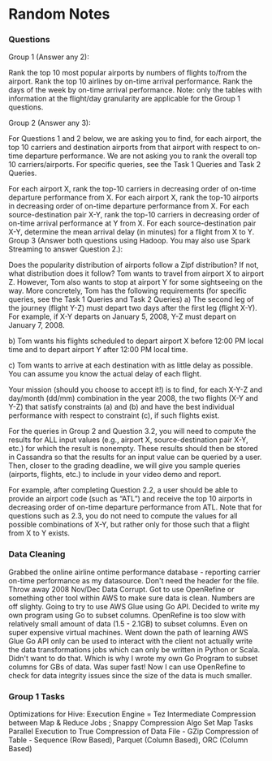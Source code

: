 # Random Notes

### Questions 
Group 1 (Answer any 2):

Rank the top 10 most popular airports by numbers of flights to/from the airport.
Rank the top 10 airlines by on-time arrival performance.
Rank the days of the week by on-time arrival performance.
Note: only the tables with information at the flight/day granularity are applicable for the Group 1 questions.

Group 2 (Answer any 3):

For Questions 1 and 2 below, we are asking you to find, for each airport, the top 10 carriers and destination airports from that airport with respect to on-time departure performance. We are not asking you to rank the overall top 10 carriers/airports. For specific queries, see the Task 1 Queries and Task 2 Queries.

For each airport X, rank the top-10 carriers in decreasing order of on-time departure performance from X.
For each airport X, rank the top-10 airports in decreasing order of on-time departure performance from X.
For each source-destination pair X-Y, rank the top-10 carriers in decreasing order of on-time arrival performance at Y from X.
For each source-destination pair X-Y, determine the mean arrival delay (in minutes) for a flight from X to Y.
Group 3 (Answer both questions using Hadoop. You may also use Spark Streaming to answer Question 2.):

Does the popularity distribution of airports follow a Zipf distribution? If not, what distribution does it follow?
Tom wants to travel from airport X to airport Z. However, Tom also wants to stop at airport Y for some sightseeing on the way. More concretely, Tom has the following requirements (for specific queries, see the Task 1 Queries and Task 2 Queries)
a) The second leg of the journey (flight Y-Z) must depart two days after the first leg (flight X-Y). For example, if X-Y departs on January 5, 2008, Y-Z must depart on January 7, 2008.

b) Tom wants his flights scheduled to depart airport X before 12:00 PM local time and to depart airport Y after 12:00 PM local time.

c) Tom wants to arrive at each destination with as little delay as possible. You can assume you know the actual delay of each flight.

Your mission (should you choose to accept it!) is to find, for each X-Y-Z and day/month (dd/mm) combination in the year 2008, the two flights (X-Y and Y-Z) that satisfy constraints (a) and (b) and have the best individual performance with respect to constraint (c), if such flights exist.

For the queries in Group 2 and Question 3.2, you will need to compute the results for ALL input values (e.g., airport X, source-destination pair X-Y, etc.) for which the result is nonempty. These results should then be stored in Cassandra so that the results for an input value can be queried by a user. Then, closer to the grading deadline, we will give you sample queries (airports, flights, etc.) to include in your video demo and report.

For example, after completing Question 2.2, a user should be able to provide an airport code (such as “ATL”) and receive the top 10 airports in decreasing order of on-time departure performance from ATL. Note that for questions such as 2.3, you do not need to compute the values for all possible combinations of X-Y, but rather only for those such that a flight from X to Y exists.

### Data Cleaning 
Grabbed the online airline ontime performance database - reporting carrier on-time performance as my datasource. 
Don't need the header for the file.
Throw away 2008 Nov/Dec Data Corrupt.
Got to use OpenRefine or something other tool within AWS to make sure data is clean. Numbers are off slighty. 
Going to try to use AWS Glue using Go API. 
Decided to write my own program using Go to subset columns. 
OpenRefine is too slow with relatively small amount of data (1.5 - 2.1GB) to subset columns. Even on super expensive virtual machines. Went down the path of learning AWS Glue Go API only can be used to interact with the client not actually write the data transformations jobs which can only be written in Python or Scala. Didn't want to do that.
Which is why I wrote my own Go Program to subset columns for GBs of data. Was super fast! 
Now I can use OpenRefine to check for data integrity issues since the size of the data is much smaller.   

### Group 1 Tasks
Optimizations for Hive: 
Execution Engine = Tez
Intermediate Compression between Map & Reduce Jobs ; Snappy Compression Algo
Set Map Tasks Parallel Execution to True
Compression of Data File - GZip 
Compression of Table - Sequence (Row Based), Parquet (Column Based), ORC (Column Based)
